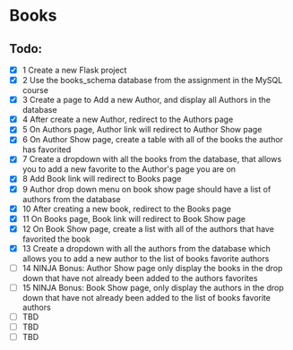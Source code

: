# Books

## Todo:
- [x] 1 Create a new Flask project
- [x] 2 Use the books_schema database from the assignment in the MySQL course
- [x] 3 Create a page to Add a new Author, and display all Authors in the database
- [x] 4 After create a new Author, redirect to the Authors page
- [x] 5 On Authors page, Author link will redirect to Author Show page 
- [x] 6 On Author Show page, create a table with all of the books the author has favorited
- [x] 7 Create a dropdown with all the books from the database, that allows you to add a new favorite to the Author's page you are on
- [x] 8 Add Book link will redirect to Books page
- [x] 9 Author drop down menu on book show page should have a list of authors from the database
- [x] 10 After creating a new book, redirect to the Books page
- [x] 11 On Books page, Book link will redirect to Book Show page
- [x] 12 On Book Show page, create a list with all of the authors that have favorited the book
- [x] 13 Create a dropdown with all the authors from the database which allows you to add a new author to the list of books favorite authors
- [ ] 14 NINJA Bonus: Author Show page only display the books in the drop down that have not already been added to the authors favorites
- [ ] 15 NINJA Bonus: Book Show page, only display the authors in the drop down that have not already been added to the list of books favorite authors
- [ ] TBD
- [ ] TBD
- [ ] TBD